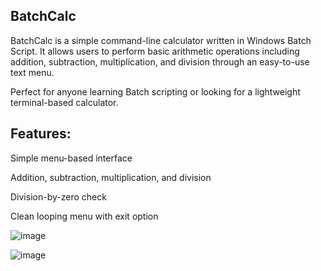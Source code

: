 ## BatchCalc
BatchCalc is a simple command-line calculator written in Windows Batch Script. It allows users to perform basic arithmetic operations including addition, subtraction, multiplication, and division through an easy-to-use text menu.

Perfect for anyone learning Batch scripting or looking for a lightweight terminal-based calculator.

## Features:
Simple menu-based interface

Addition, subtraction, multiplication, and division

Division-by-zero check

Clean looping menu with exit option

![image](https://github.com/user-attachments/assets/447de1d6-688e-40d1-862a-b7ff95bec16b)

![image](https://github.com/user-attachments/assets/a035a073-91a1-4882-9a6d-cc68d55aa86c)
